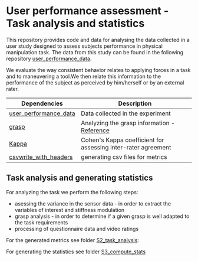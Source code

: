 # User performance assessment - Task analysis and statistics

This repository provides code and data for analysing the data collected in a user study designed to assess subjects performance in physical manipulation task. The data from this study can be found in the following repository [user_performance_data](https://github.com/alpais/user_performance_data).

We evaluate the way consistent behavior relates to applying forces in a task and to maneuvering a tool.We then relate this information to 
the performance of the subject as perceived by him/herself or by an external rater.

Dependencies  | Description
------------- | -------------
[user_performance_data](https://github.com/alpais/user_performance_data)  | Data collected in the experiment
[grasp]()  | Analyzing the grasp information - [Reference](http://lasa.epfl.ch/publications/uploadedFiles/graspSignature.pdf)
[Kappa](https://ch.mathworks.com/matlabcentral/fileexchange/15365-cohen-s-kappa)| Cohen's Kappa coefficient for assessing inter-rater agreement
[csvwrite_with_headers](https://ch.mathworks.com/matlabcentral/fileexchange/29933-csv-with-column-headers)|generating csv files for metrics


## Task analysis and generating statistics

For analyzing the task we perform the following steps:
  * asessing the variance in the sensor data - in order to extract the variables of interest and stiffness modulation
  * grasp analysis - in order to determine if a given grasp is well adapted to the task requirements
  * processing of questionnaire data and video ratings
  
For the generated metrics see folder [S2_task_analysis](https://github.com/alpais/user_performance_estimation/tree/master/S2_task_analysis):
  
For generating the statistics see folder [S3_compute_stats](https://github.com/alpais/user_performance_estimation/tree/master/S3_compute_stats)

